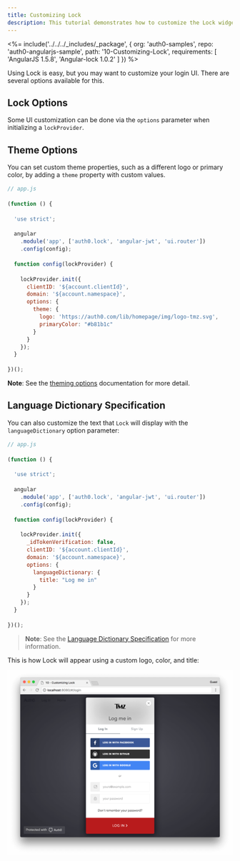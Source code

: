 ```yaml
---
title: Customizing Lock
description: This tutorial demonstrates how to customize the Lock widget
---
```


<%= include('../../../_includes/_package', {
  org: 'auth0-samples',
  repo: 'auth0-angularjs-sample',
  path: '10-Customizing-Lock',
  requirements: [
    'AngularJS 1.5.8',
    'Angular-lock 1.0.2'
  ]
}) %>

Using Lock is easy, but you may want to customize your login UI. There are several options available for this.

## Lock Options

Some UI customization can be done via the `options` parameter when initializing a `lockProvider`.

## Theme Options

You can set custom theme properties, such as a different logo or primary color, by adding a `theme` property with custom values.

```js
// app.js

(function () {

  'use strict';

  angular
    .module('app', ['auth0.lock', 'angular-jwt', 'ui.router'])
    .config(config);

  function config(lockProvider) {

    lockProvider.init({
      clientID: '${account.clientId}',
      domain: '${account.namespace}',
      options: {
        theme: {
          logo: 'https://auth0.com/lib/homepage/img/logo-tmz.svg',
          primaryColor: "#b81b1c"
        }
      }
    });
  }

})();
```

**Note**: See the [theming options](https://github.com/auth0/lock#theming-options) documentation for more detail.

## Language Dictionary Specification

You can also customize the text that `Lock` will display with the `languageDictionary` option parameter:

```js
// app.js

(function () {

  'use strict';

  angular
    .module('app', ['auth0.lock', 'angular-jwt', 'ui.router'])
    .config(config);

  function config(lockProvider) {

    lockProvider.init({
      _idTokenVerification: false,
      clientID: '${account.clientId}',
      domain: '${account.namespace}',
      options: {
        languageDictionary: {
          title: "Log me in"
        }
      }
    });
  }

})();
```

> **Note**: See the [Language Dictionary Specification](https://github.com/auth0/lock#language-dictionary-specification) for more information.

This is how Lock will appear using a custom logo, color, and title:

![Custom lock](/media/articles/angularjs/widget-custom-logo-color.png)
